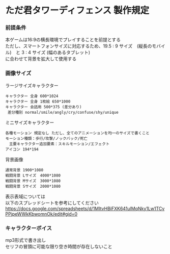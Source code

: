 # ただ君タワーディフェンス 製作規定　

### 前提条件 
本ゲームは16:9の横長環境でプレイすることを前提とする<br>
ただし、スマートフォンサイズに対応するため、19.5 : 9 サイズ　(縦長のモバイル)　と 3 : 4 サイズ (幅のあるタブレット)<br>
に合わせて背景を拡大して使用する<br>

### 画像サイズ

ラージサイズキャラクター 
```
キャラクター 全身 600*1024 
キャラクター 全身 1枚絵 650*1000 
キャラクター 会話用 500*375 (差分あり) 
 差分種別 normal/smile/angly/cry/confuse/shy/unique 
```

ミニサイズキャラクター 
```
各種モーション 規定なし ただし、全てのアニメーションを均一のサイズで書くこと 
モーション種類：歩行/攻撃/ノックバック/死亡 
　主要キャラクター追加要素：スキルモーション/エフェクト 
アイコン 194*194 
```

背景画像 
```
通常背景 1900*1080 
戦闘背景 Lサイズ　4000*1080 
戦闘背景 Mサイズ　3000*1080 
戦闘背景 Sサイズ　2000*1080 
```
表示表域については <br>
以下のスプレッドシートを参考にしてください <br>
https://docs.google.com/spreadsheets/d/1MItvHBiFXK641ulMqNky1Lw1TCvPPjpeWWkKbwomnOk/edit#gid=0

### キャラクターボイス
mp3形式で書き出し <br>
セリフの冒頭に可能な限り空き時間が存在しないこと
